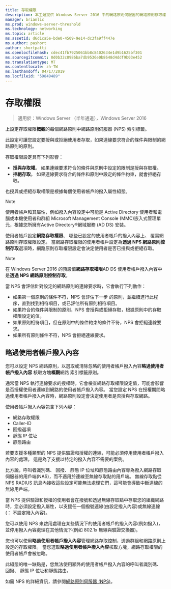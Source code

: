 ```yaml
---
title: 存取權限
description: 本主題提供 Windows Server 2016 中的網路原則伺服器的網路原則存取權限的概觀。
manager: brianlic
ms.prod: windows-server-threshold
ms.technology: networking
ms.topic: article
ms.assetid: d6d1ca5e-bde0-4509-9e14-dc3fa9ff447e
ms.author: pashort
author: shortpatti
ms.openlocfilehash: cdec41fb7925061bb8c8402634e1d9b1625bf301
ms.sourcegitcommit: 0d0b32c8986ba7db9536e0b8648d4ddf9b03e452
ms.translationtype: MT
ms.contentlocale: zh-TW
ms.lasthandoff: 04/17/2019
ms.locfileid: "59849489"
---
```

# <a name="access-permission"></a>存取權限

>適用於：Windows Server （半年通道），Windows Server 2016

上設定存取權限**概觀**的每個網路原則中網路原則伺服器 (NPS) 索引標籤。 

此設定可讓您設定要授與或拒絕使用者存取，如果連線要求符合的條件與限制的網路原則的原則。 

存取權限設定具有下列影響：

- **授與存取權**。 如果連線要求符合的條件與原則中設定的限制是授與存取權。
- **拒絕存取**。 如果連線要求符合的條件和原則中設定的條件約束，就會拒絕存取。

也授與或拒絕存取權限是根據每個使用者帳戶的撥入屬性組態。

>[!NOTE]
>使用者帳戶和其屬性，例如撥入內容設定中可能是 Active Directory 使用者和電腦或本機使用者和群組 Microsoft Management Console \(MMC\)嵌入式管理單元，根據您所擁有Active Directory&reg;網域服務 (AD DS) 安裝。

使用者帳戶設定**網路存取權限**、 哪些已設定的使用者帳戶的撥入內容上、 覆寫網路原則存取權限設定。 當網路存取權限的使用者帳戶設定為**透過 NPS 網路原則控制存取**選項時，網路原則存取權限設定會決定使用者是否已授與或拒絕存取。

>[!NOTE]
>在 Windows Server 2016 的預設值**網路存取權限**AD DS 使用者帳戶撥入內容中是**透過 NPS 網路原則控制存取**。

當 NPS 會評估針對設定的網路原則的連線要求時，它會執行下列動作：

- 如果第一個原則的條件不符，NPS 會評估下一步 的原則，並繼續進行此程序，直到找到相符項目，或已評估所有原則相符項目。
- 如果符合的條件與限制的原則，NPS 會授與或拒絕存取，根據原則中的存取權限設定的值。
- 如果原則相符項目，但在原則中的條件約束的條件不符，NPS 會拒絕連線要求。
- 如果所有原則條件不符，NPS 會拒絕連線要求。

## <a name="ignore-user-account-dial-in-properties"></a>略過使用者帳戶撥入內容

您可以設定 NPS 網路原則，以選取或清除忽略的使用者帳戶撥入內容**略過使用者帳戶撥入內容** 核取方塊**概觀**網路 索引標籤原則。 

通常當 NPS 執行連線要求的授權時，它會檢查網路存取權限設定值，可能會影響是否授權使用者連線到網路的使用者帳戶撥入內容。 當您設定 NPS 在授權期間略過使用者帳戶撥入內容時，網路原則設定會決定使用者是否授與存取網路。

使用者帳戶撥入內容包含下列內容：

- 網路存取權限
- Caller-ID
- 回撥選項
- 靜態 IP 位址
- 靜態路由

若要支援多種類型的 NPS 提供驗證和授權的連線，可能必須停用使用者帳戶撥入內容的處理。 這是為了支援以特定的撥入內容不需要的案例。

比方說，呼叫者識別碼、 回撥、 靜態 IP 位址和靜態路由內容專為撥入網路存取伺服器的用戶端\(NAS\)，而不適用於連線至無線存取點的用戶端。 無線存取點從 NPS RADIUS 訊息內接收這些設定可能無法處理它們，這可能會導致中斷連線的無線用戶端。

當 NPS 提供驗證和授權的使用者會在撥號和透過無線存取點中存取您的組織網路時，您必須設定撥入屬性，以支援任一個撥號連線\(由設定撥入內容\)或無線連線\(： 不設定撥入內容\)。

您可以使用 NPS 來啟用處理在某些情況下的使用者帳戶的撥入內容\(例如撥入\)，並停用撥入內容處理在其他情況下\(例如 802.1x 無線與驗證交換器\)。

您也可以使用**略過使用者帳戶撥入內容**管理網路存取控制，透過群組和網路原則上設定的存取權限。 當您選取**略過使用者帳戶撥入內容**核取方塊，網路存取權限的使用者帳戶會被忽略。

此組態的唯一缺點是，您無法使用額外的使用者帳戶撥入內容的呼叫者識別碼、 回撥、 靜態 IP 位址和靜態路由。

如需 NPS 的詳細資訊，請參閱[網路原則伺服器 (NPS)](nps-top.md)。
